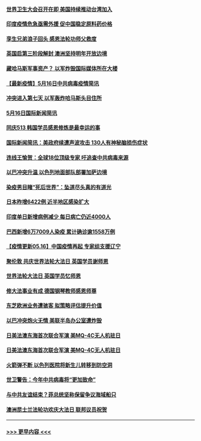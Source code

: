 #### [世界卫生大会召开在即 美国持续推动台湾加入](../pages/prog202/a103121078.md?t=05170652) 
#### [印度疫情危急亟需外援 促中国稳定原料药价格](../pages/prog202/a103121075.md?t=05170652) 
#### [孪生兄弟浪子回头 感恩法轮功师父救度](../pages/prog202/a103121070.md?t=05170652) 
#### [英国启第三阶段解封 澳洲坚持明年开放边境](../pages/prog202/a103121055.md?t=05170652) 
#### [藏哈马斯军事资产？ 以军炸毁国际媒体所在大楼](../pages/prog202/a103120998.md?t=05170652) 
#### [【最新疫情】5月16日中共病毒疫情简讯](../pages/prog202/a103120996.md?t=05170652) 
#### [冲突进入第七天 以军轰炸哈马斯头目住所](../pages/prog202/a103121000.md?t=05170652) 
#### [5月16日国际新闻简讯](../pages/prog202/a103120985.md?t=05170652) 
#### [同庆513 韩国学员感恩修炼是最幸运的事](../pages/prog202/a103120948.md?t=05170652) 
#### [国际新闻简讯：美政府续遭声波攻击 130人有神秘脑损伤症状](../pages/prog202/a103119624.md?t=05170652) 
#### [连线王愉贺：全球18位顶级专家 吁追查中共病毒来源](../pages/prog202/a103119810.md?t=05170652) 
#### [以巴冲突升温 以色列地面部队部署加萨边境](../pages/prog202/a103119615.md?t=05170652) 
#### [染疫男目睹“死后世界”：坠道尽头真的有道光](../pages/prog202/a103120870.md?t=05170652) 
#### [日本昨增6422例 近半地区感染扩大](../pages/prog202/a103120806.md?t=05170652) 
#### [印度单日新增病例减少 每日病亡仍近4000人](../pages/prog202/a103120532.md?t=05170652) 
#### [巴西新增6万7009人染疫 累计确诊逾1558万例](../pages/prog202/a103120520.md?t=05170652) 
#### [【疫情更新05.16】中国疫情再起 专家组支援辽宁](../pages/prog202/a103114528.md?t=05170652) 
#### [聚伦敦 共庆世界法轮大法日 英国学员谢师恩](../pages/prog202/a103120369.md?t=05170652) 
#### [世界法轮大法日 英国学员忆师恩](../pages/prog202/a103120367.md?t=05170652) 
#### [修大法事业有成 德国钢琴教师感恩师尊](../pages/prog202/a103120322.md?t=05170652) 
#### [东芝欧洲业务遭骇客  拟策略评估提升价值](../pages/prog202/a103120361.md?t=05170652) 
#### [以巴冲突炮火无情 美联半岛办公室遭炸毁](../pages/prog202/a103120368.md?t=05170652) 
#### [日美法澳东海首次联合军演 美MQ-4C无人机驻日](../pages/prog202/a103120374.md?t=05170652) 
#### [日美法澳东海首次联合军演 美MQ-4C无人机驻日](../pages/prog202/a103120366.md?t=05170652) 
#### [火箭弹不断 以色列医院将新生儿转移到防空洞](../pages/prog202/a103120199.md?t=05170652) 
#### [世卫警告：今年中共病毒将“更加致命”](../pages/prog202/a103120220.md?t=05170652) 
#### [与中共友谊结束？菲总统坚称保留争议海域船只](../pages/prog202/a103120210.md?t=05170652) 
#### [澳洲昆士兰法轮功欢庆大法日 联邦议员祝贺](../pages/prog202/a103120314.md?t=05170652) 

----
#### [ >>> 更早内容 <<< ](../indexes/prog202-earlier.md)

